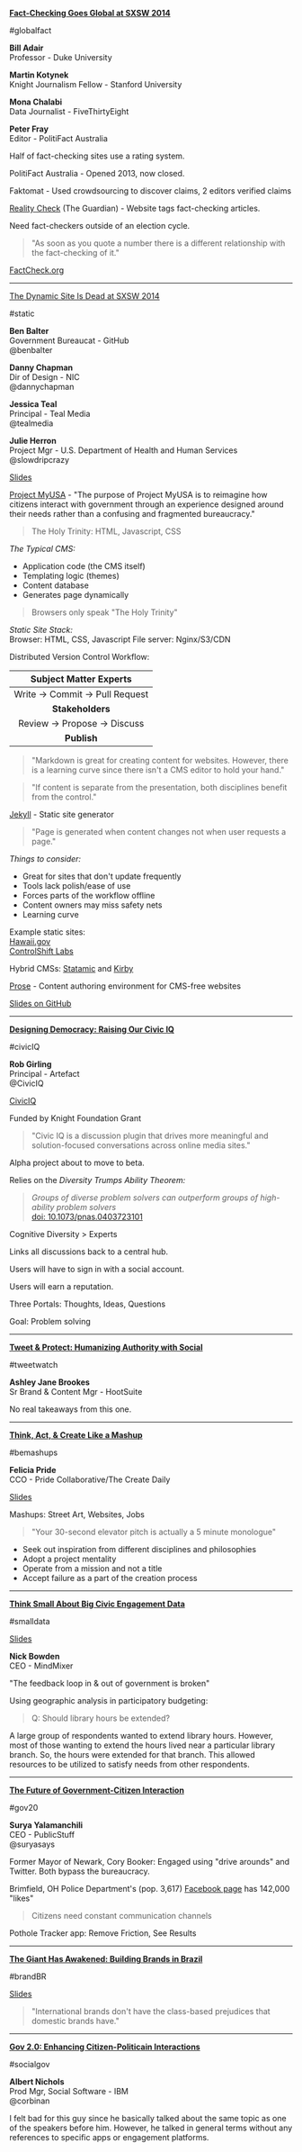 [**Fact-Checking Goes Global at SXSW 2014**](http://schedule.sxsw.com/2014/events/event_IAP20013)

\#globalfact

**Bill Adair**  
Professor - Duke University

**Martin Kotynek**  
Knight Journalism Fellow - Stanford University

**Mona Chalabi**  
Data Journalist - FiveThirtyEight

**Peter Fray**  
Editor - PolitiFact Australia

Half of fact-checking sites use a rating system.

PolitiFact Australia - Opened 2013, now closed.

Faktomat - Used crowdsourcing to discover claims, 2 editors verified claims

[Reality Check](http://www.theguardian.com/news/reality-check) (The Guardian) - Website tags fact-checking articles.

Need fact-checkers outside of an election cycle.

>"As soon as you quote a number there is a different relationship with the fact-checking of it."

[FactCheck.org](http://www.factcheck.org)

-----------

[The Dynamic Site Is Dead at SXSW 2014](http://schedule.sxsw.com/2014/events/event_IAP18267)

\#static

**Ben Balter**  
Government Bureaucat - GitHub  
@benbalter

**Danny Chapman**  
Dir of Design - NIC  
@dannychapman

**Jessica Teal**  
Principal - Teal Media  
@tealmedia

**Julie Herron**  
Project Mgr - U.S. Department of Health and Human Services  
@slowdripcrazy

[Slides](http://ben.balter.com/the-dynamic-site-is-dead/#/title)

[Project MyUSA](https://my.usa.gov/) - "The purpose of Project MyUSA is to reimagine how citizens interact with government through an experience designed around their needs rather than a confusing and fragmented bureaucracy."

>The Holy Trinity: HTML, Javascript, CSS

*The Typical CMS:*

- Application code (the CMS itself)
- Templating logic (themes)
- Content database
- Generates page dynamically

>Browsers only speak "The Holy Trinity"

*Static Site Stack:*  
Browser: HTML, CSS, Javascript
File server: Nginx/S3/CDN

Distributed Version Control Workflow:

| Subject Matter Experts |
| :----------------:|
| Write → Commit → Pull Request |
| **Stakeholders**|
| Review → Propose → Discuss |
| **Publish** |

>"Markdown is great for creating content for websites. However, there is a learning curve since there isn't a CMS editor to hold your hand."

>"If content is separate from the presentation, both disciplines benefit from the control."

[Jekyll](http://jekyllrb.com) - Static site generator

>"Page is generated when content changes not when user requests a page."

*Things to consider:*

- Great for sites that don't update frequently
- Tools lack polish/ease of use
- Forces parts of the workflow offline
- Content owners may miss safety nets
- Learning curve

Example static sites:  
[Hawaii.gov](https://portal.ehawaii.gov)  
[ControlShift Labs](http://www.controlshiftlabs.com)

Hybrid CMSs: [Statamic](http://www.statamic.com) and [Kirby](http://getkirby.com)

[Prose](http://prose.io) - Content authoring environment for CMS-free websites

[Slides on GitHub](https://github.com/benbalter/the-dynamic-site-is-dead)

--------------

[**Designing Democracy: Raising Our Civic IQ**](http://schedule.sxsw.com/2014/events/event_IAP17338)

\#civicIQ

**Rob Girling**  
Principal - Artefact  
@CivicIQ

[CivicIQ](http://civiciq.org)

Funded by Knight Foundation Grant

>"Civic IQ is a discussion plugin that drives more meaningful and solution-focused conversations across online media sites."

Alpha project about to move to beta.

Relies on the *Diversity Trumps Ability Theorem:*  
>*Groups of diverse problem solvers can outperform groups of high-ability problem solvers*  
>[doi: 10.1073/pnas.0403723101](http://www.pnas.org/content/101/46/16385.full?related)

Cognitive Diversity > Experts

Links all discussions back to a central hub.

Users will have to sign in with a social account.

Users will earn a reputation.

Three Portals: Thoughts, Ideas, Questions

Goal: Problem solving

------------

[**Tweet & Protect: Humanizing Authority with Social**](http://schedule.sxsw.com/2014/events/event_IAP24824)

\#tweetwatch

**Ashley Jane Brookes**  
Sr Brand & Content Mgr - HootSuite

No real takeaways from this one.

-----------

[**Think, Act, & Create Like a Mashup**](http://schedule.sxsw.com/2014/events/event_IAP21922)

\#bemashups

**Felicia Pride**  
CCO - Pride Collaborative/The Create Daily

[Slides](http://www.slideshare.net/FeliciaPride/think-act-and-create-like-a-mashup-sxsw)

Mashups: Street Art, Websites, Jobs

>"Your 30-second elevator pitch is actually a 5 minute monologue"

- Seek out inspiration from different disciplines and philosophies
- Adopt a project mentality
- Operate from a mission and not a title
- Accept failure as a part of the creation process

--------

[**Think Small About Big Civic Engagement Data**](http://schedule.sxsw.com/2014/events/event_IAP24754)

\#smalldata

[Slides](https://drive.google.com/file/d/0B6nodprXP1zvVlJfLU1Dam42dkk/edit?usp=sharing)

**Nick Bowden**  
CEO - MindMixer

"The feedback loop in & out of government is broken"

Using geographic analysis in participatory budgeting:

>Q: Should library hours be extended?

A large group of respondents wanted to extend library hours.  However, most of those wanting to extend the hours lived near a particular library branch. So, the hours were extended for that branch. This allowed resources to be utilized to satisfy needs from other respondents.

---------

[**The Future of Government-Citizen Interaction**](http://schedule.sxsw.com/2014/events/event_IAP22147)

\#gov20

**Surya Yalamanchili**  
CEO - PublicStuff  
@suryasays

Former Mayor of Newark, Cory Booker: Engaged using "drive arounds" and Twitter. Both bypass the bureaucracy.

Brimfield, OH Police Department's (pop. 3,617) [Facebook page](https://www.facebook.com/BrimfieldPolice) has 142,000 "likes"

>Citizens need constant communication channels

Pothole Tracker app: Remove Friction, See Results

---------

[**The Giant Has Awakened: Building Brands in Brazil**](http://schedule.sxsw.com/2014/events/event_IAP21064)

\#brandBR

[Slides](http://www.slideshare.net/jwtintelligence/the-brazil-opportunity-a-guide-for-marketers-november-2013)

>"International brands don't have the class-based prejudices that domestic brands have."

-----

[**Gov 2.0: Enhancing Citizen-Politicain Interactions**](http://schedule.sxsw.com/2014/events/event_IAP17104)

\#socialgov

**Albert Nichols**  
Prod Mgr, Social Software - IBM  
@corbinan

I felt bad for this guy since he basically talked about the same topic as one of the speakers before him. However, he talked in general terms without any references to specific apps or engagement platforms.
